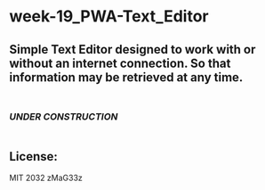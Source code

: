 # week-19_PWA-Text_Editor

## Simple Text Editor designed to work with or without an internet connection.  So that information may be retrieved at any time.<br><br>

### ***UNDER CONSTRUCTION***<br><br>

## License:

MIT 2032 zMaG33z